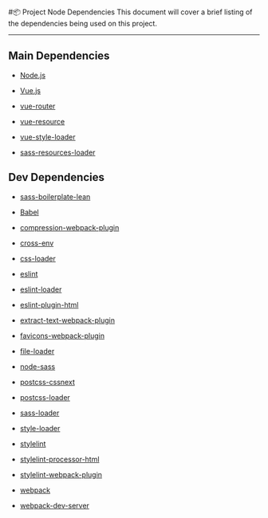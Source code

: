 #:package: Project Node Dependencies
This document will cover a brief listing of the dependencies being used on this project.

---

## Main Dependencies
* [Node.js](https://nodejs.org/en/docs/ "Node Js documentation")

* [Vue.js](https://vuejs.org/v2/api/ "Vue.JS documentation")

* [vue-router](https://github.com/vuejs/vue-router "Vue Router documentation")

* [vue-resource](https://github.com/pagekit/vue-resource "Vue Resource documentation")

* [vue-style-loader](https://github.com/vuejs/vue-style-loader "Vue Style Loader documentation")

* [sass-resources-loader](https://github.com/shakacode/sass-resources-loader
  "SASS Share Resources")

## Dev Dependencies
* [sass-boilerplate-lean](https://github.com/MoreiraDevelopment/sass-boilerplate/tree/master/sass-boilerplate-lean "MDEV Sass Boilerplate")

* [Babel](http://babeljs.io/docs/setup/ "Babel Documentation")

* [compression-webpack-plugin](https://github.com/webpack-contrib/compression-webpack-plugin "Webpack Compression documentation")

* [cross-env](https://www.npmjs.com/package/cross-env "Cross Environment documentation")

* [css-loader](https://github.com/webpack-contrib/css-loader "CSS Loader documentation")

* [eslint](http://eslint.org/docs/developer-guide/ "ESlint documentation")

* [eslint-loader](https://github.com/MoOx/eslint-loader "ESlint documentation")

* [eslint-plugin-html](https://www.npmjs.com/package/eslint-plugin-html "ESlint documentation")

* [extract-text-webpack-plugin](https://github.com/webpack-contrib/extract-text-webpack-plugin "Extract Text Plugin")

* [favicons-webpack-plugin](https://www.npmjs.com/package/favicons-webpack-plugin
  "Webpack Favicon generator")

* [file-loader](https://github.com/webpack-contrib/file-loader "Vue File Loader documentation")

* [node-sass](https://github.com/sass/node-sass "node sass documentation")

* [postcss-cssnext](https://github.com/MoOx/postcss-cssnext "postcss cssnext documentation")

* [postcss-loader](https://github.com/postcss/postcss-loader "postcss loader documentation")

* [sass-loader](https://github.com/jtangelder/sass-loader "Sass loader documentation")

* [style-loader](https://www.npmjs.com/package/vue-style-loader "Style Loader")

* [stylelint](https://stylelint.io/developer-guide "Stylelint documentation")

* [stylelint-processor-html](https://github.com/ccbikai/stylelint-processor-html "Stylelint documentation")

* [stylelint-webpack-plugin](https://www.npmjs.com/package/stylelint-webpack-plugin "Stylelint documentation")

* [webpack](https://webpack.js.org/configuration/ "Webpack documentation")

* [webpack-dev-server](https://webpack.github.io/docs/webpack-dev-server.html "Webpack Server documentation")

